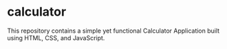 # calculator
This repository contains a simple yet functional Calculator Application built using HTML, CSS, and JavaScript.

